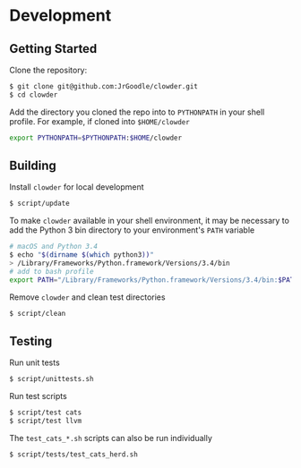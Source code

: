 # Development

## Getting Started

Clone the repository:

```bash
$ git clone git@github.com:JrGoodle/clowder.git
$ cd clowder
```

Add the directory you cloned the repo into to `PYTHONPATH` in your shell profile. For example, if cloned into `$HOME/clowder`

```bash
export PYTHONPATH=$PYTHONPATH:$HOME/clowder
```

## Building

Install `clowder` for local development

```bash
$ script/update
```

To make `clowder` available in your shell environment, it may be necessary to add the Python 3 bin directory to your environment's `PATH` variable

```bash
# macOS and Python 3.4
$ echo "$(dirname $(which python3))"
> /Library/Frameworks/Python.framework/Versions/3.4/bin
# add to bash profile
export PATH="/Library/Frameworks/Python.framework/Versions/3.4/bin:$PATH"
```

Remove `clowder` and clean test directories

```bash
$ script/clean
```

## Testing

Run unit tests

```bash
$ script/unittests.sh
```

Run test scripts

```bash
$ script/test cats
$ script/test llvm
```

The `test_cats_*.sh` scripts can also be run individually

```bash
$ script/tests/test_cats_herd.sh
```
